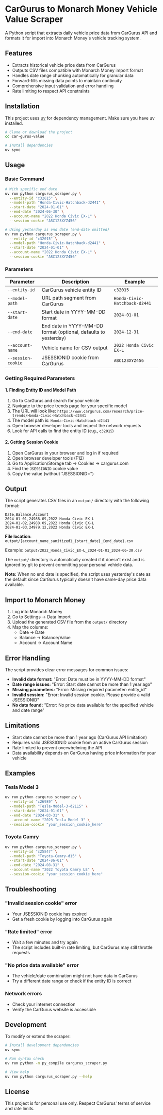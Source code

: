 # CarGurus to Monarch Money Vehicle Value Scraper

A Python script that extracts daily vehicle price data from CarGurus API and formats it for import into Monarch Money's vehicle tracking system.

## Features

- Extracts historical vehicle price data from CarGurus
- Outputs CSV files compatible with Monarch Money import format
- Handles date range chunking automatically for granular data
- Forward-fills missing data points to maintain continuity
- Comprehensive input validation and error handling
- Rate limiting to respect API constraints

## Installation

This project uses [uv](https://docs.astral.sh/uv/) for dependency management. Make sure you have uv installed.

```bash
# Clone or download the project
cd car-gurus-value

# Install dependencies
uv sync
```

## Usage

### Basic Command

```bash
# With specific end date
uv run python cargurus_scraper.py \
  --entity-id "c32015" \
  --model-path "Honda-Civic-Hatchback-d2441" \
  --start-date "2024-01-01" \
  --end-date "2024-06-30" \
  --account-name "2022 Honda Civic EX-L" \
  --session-cookie "ABC123XYZ456"

# Using yesterday as end date (end-date omitted)
uv run python cargurus_scraper.py \
  --entity-id "c32015" \
  --model-path "Honda-Civic-Hatchback-d2441" \
  --start-date "2024-01-01" \
  --account-name "2022 Honda Civic EX-L" \
  --session-cookie "ABC123XYZ456"
```

### Parameters

| Parameter          | Description                                        | Example                       |
| ------------------ | -------------------------------------------------- | ----------------------------- |
| `--entity-id`      | CarGurus vehicle entity ID                         | `c32015`                      |
| `--model-path`     | URL path segment from CarGurus                     | `Honda-Civic-Hatchback-d2441` |
| `--start-date`     | Start date in YYYY-MM-DD format                   | `2024-01-01`                  |
| `--end-date`       | End date in YYYY-MM-DD format (optional, defaults to yesterday) | `2024-12-31`                  |
| `--account-name`   | Vehicle name for CSV output                        | `2022 Honda Civic EX-L`       |
| `--session-cookie` | JSESSIONID cookie from CarGurus                    | `ABC123XYZ456`                |

### Getting Required Parameters

#### 1. Finding Entity ID and Model Path

1. Go to CarGurus and search for your vehicle
2. Navigate to the price trends page for your specific model
3. The URL will look like: `https://www.cargurus.com/research/price-trends/Honda-Civic-Hatchback-d2441`
4. The model path is: `Honda-Civic-Hatchback-d2441`
5. Open browser developer tools and inspect the network requests
6. Look for API calls to find the entity ID (e.g., `c32015`)

#### 2. Getting Session Cookie

1. Open CarGurus in your browser and log in if required
2. Open browser developer tools (F12)
3. Go to Application/Storage tab → Cookies → cargurus.com
4. Find the `JSESSIONID` cookie value
5. Copy the value (without "JSESSIONID=")

## Output

The script generates CSV files in an `output/` directory with the following format:

```csv
Date,Balance,Account
2024-01-01,24988.09,2022 Honda Civic EX-L
2024-01-02,24988.09,2022 Honda Civic EX-L
2024-01-03,24979.12,2022 Honda Civic EX-L
```

**File location:** `output/{account_name_sanitized}_{start_date}_{end_date}.csv`

Example: `output/2022_Honda_Civic_EX-L_2024-01-01_2024-06-30.csv`

The `output/` directory is automatically created if it doesn't exist and is ignored by git to prevent committing your personal vehicle data.

**Note:** When no end date is specified, the script uses yesterday's date as the default since CarGurus typically doesn't have same-day price data available.

## Import to Monarch Money

1. Log into Monarch Money
2. Go to Settings → Data Import
3. Upload the generated CSV file from the `output/` directory
4. Map the columns:
   - Date → Date
   - Balance → Balance/Value
   - Account → Account Name

## Error Handling

The script provides clear error messages for common issues:

- **Invalid date format:** "Error: Date must be in YYYY-MM-DD format"
- **Date range issues:** "Error: Start date cannot be more than 1 year ago"
- **Missing parameters:** "Error: Missing required parameter: entity_id"
- **Invalid session:** "Error: Invalid session cookie. Please provide a valid JSESSIONID"
- **No data found:** "Error: No price data available for the specified vehicle and date range"

## Limitations

- Start date cannot be more than 1 year ago (CarGurus API limitation)
- Requires valid JSESSIONID cookie from an active CarGurus session
- Rate limited to prevent overwhelming the API
- Data availability depends on CarGurus having price information for your vehicle

## Examples

### Tesla Model 3

```bash
uv run python cargurus_scraper.py \
  --entity-id "c26989" \
  --model-path "Tesla-Model-3-d2115" \
  --start-date "2024-01-01" \
  --end-date "2024-03-31" \
  --account-name "2023 Tesla Model 3" \
  --session-cookie "your_session_cookie_here"
```

### Toyota Camry

```bash
uv run python cargurus_scraper.py \
  --entity-id "c25847" \
  --model-path "Toyota-Camry-d15" \
  --start-date "2024-06-01" \
  --end-date "2024-08-31" \
  --account-name "2022 Toyota Camry LE" \
  --session-cookie "your_session_cookie_here"
```

## Troubleshooting

### "Invalid session cookie" error

- Your JSESSIONID cookie has expired
- Get a fresh cookie by logging into CarGurus again

### "Rate limited" error

- Wait a few minutes and try again
- The script includes built-in rate limiting, but CarGurus may still throttle requests

### "No price data available" error

- The vehicle/date combination might not have data in CarGurus
- Try a different date range or check if the entity ID is correct

### Network errors

- Check your internet connection
- Verify the CarGurus website is accessible

## Development

To modify or extend the scraper:

```bash
# Install development dependencies
uv sync

# Run syntax check
uv run python -m py_compile cargurus_scraper.py

# View help
uv run python cargurus_scraper.py --help
```

## License

This project is for personal use only. Respect CarGurus' terms of service and rate limits.
